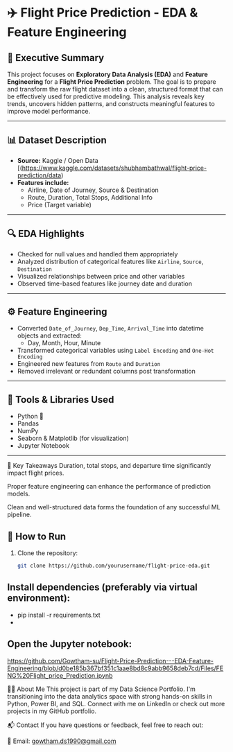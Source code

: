 # ✈️ Flight Price Prediction - EDA & Feature Engineering

## 📌 Executive Summary

This project focuses on **Exploratory Data Analysis (EDA)** and **Feature Engineering** for a **Flight Price Prediction** problem. The goal is to prepare and transform the raw flight dataset into a clean, structured format that can be effectively used for predictive modeling. This analysis reveals key trends, uncovers hidden patterns, and constructs meaningful features to improve model performance.

---

## 📊 Dataset Description

- **Source:** Kaggle / Open Data [(https://www.kaggle.com/datasets/shubhambathwal/flight-price-prediction/data)
- **Features include:**
  - Airline, Date of Journey, Source & Destination
  - Route, Duration, Total Stops, Additional Info
  - Price (Target variable)

---

## 🔍 EDA Highlights

- Checked for null values and handled them appropriately
- Analyzed distribution of categorical features like `Airline`, `Source`, `Destination`
- Visualized relationships between price and other variables
- Observed time-based features like journey date and duration

---

## ⚙️ Feature Engineering

- Converted `Date_of_Journey`, `Dep_Time`, `Arrival_Time` into datetime objects and extracted:
  - Day, Month, Hour, Minute
- Transformed categorical variables using `Label Encoding` and `One-Hot Encoding`
- Engineered new features from `Route` and `Duration`
- Removed irrelevant or redundant columns post transformation

---

## 🧰 Tools & Libraries Used

- Python 🐍
- Pandas
- NumPy
- Seaborn & Matplotlib (for visualization)
- Jupyter Notebook

---

🧠 Key Takeaways
Duration, total stops, and departure time significantly impact flight prices.

Proper feature engineering can enhance the performance of prediction models.

Clean and well-structured data forms the foundation of any successful ML pipeline.


## 🚀 How to Run

1. Clone the repository:
   ```bash
   git clone https://github.com/yourusername/flight-price-eda.git

## Install dependencies (preferably via virtual environment):
- pip install -r requirements.txt
- 
## Open the Jupyter notebook:
https://github.com/Gowtham-su/Flight-Price-Prediction---EDA-Feature-Engineering/blob/d0be185b367bf351c1aae8bd8c9abb9658deb7cd/Files/FENG%20Flight_price_Prediction.ipynb

🙋‍♂️ About Me
This project is part of my Data Science Portfolio. I'm transitioning into the data analytics space with strong hands-on skills in Python, Power BI, and SQL.
Connect with me on LinkedIn or check out more projects in my GitHub portfolio.

📬 Contact
If you have questions or feedback, feel free to reach out:

📧 Email: gowtham.ds1990@gmail.com


